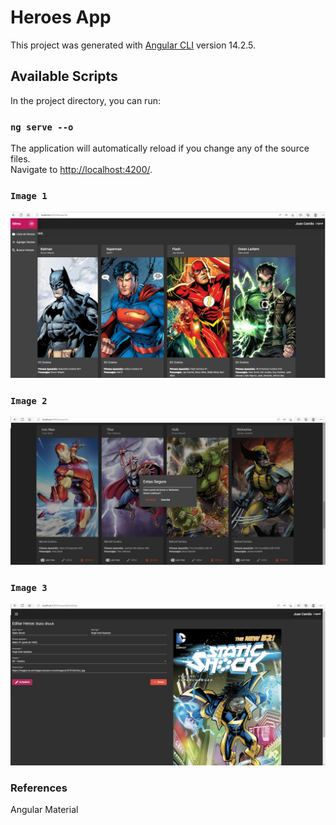 # Heroes App

This project was generated with [Angular CLI](https://github.com/angular/angular-cli) version 14.2.5.

## Available Scripts
In the project directory, you can run:

### `ng serve --o`
The application will automatically reload if you change any of the source files.\
Navigate to [http://localhost:4200/](http://localhost:4200/).

### `Image 1`
![alt tag](https://github.com/juancr5/Aplicaciones-Angular/blob/main/images/06%20Heroes%20App%20Menu.jpg)

### `Image 2`
![alt tag](https://github.com/juancr5/Aplicaciones-Angular/blob/main/images/06%20Heroes%20App%20Delete.jpg)

### `Image 3`
![alt tag](https://github.com/juancr5/Aplicaciones-Angular/blob/main/images/06%20Heroes%20App%20Edit.jpg)

### References
Angular Material
